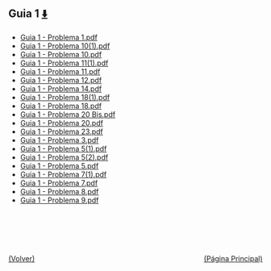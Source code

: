 
<html>
<body>
<h2>Guia 1 <a href="https://downgit.github.io/#/home?url=https://github.com/Apuntes-FIUBA/Apuntes-Electronica/tree/main/82 - Física/8202 - Fisica II/Guias de Problemas/Material y Soluciones/Guia 1" style="font-size:20px">  ⬇️ </a></h2>
<ul>
    <li><a href="Guia 1 - Problema 1.pdf">Guia 1 - Problema 1.pdf</a></li>
    <li><a href="Guia 1 - Problema 10(1).pdf">Guia 1 - Problema 10(1).pdf</a></li>
    <li><a href="Guia 1 - Problema 10.pdf">Guia 1 - Problema 10.pdf</a></li>
    <li><a href="Guia 1 - Problema 11(1).pdf">Guia 1 - Problema 11(1).pdf</a></li>
    <li><a href="Guia 1 - Problema 11.pdf">Guia 1 - Problema 11.pdf</a></li>
    <li><a href="Guia 1 - Problema 12.pdf">Guia 1 - Problema 12.pdf</a></li>
    <li><a href="Guia 1 - Problema 14.pdf">Guia 1 - Problema 14.pdf</a></li>
    <li><a href="Guia 1 - Problema 18(1).pdf">Guia 1 - Problema 18(1).pdf</a></li>
    <li><a href="Guia 1 - Problema 18.pdf">Guia 1 - Problema 18.pdf</a></li>
    <li><a href="Guia 1 - Problema 20 Bis.pdf">Guia 1 - Problema 20 Bis.pdf</a></li>
    <li><a href="Guia 1 - Problema 20.pdf">Guia 1 - Problema 20.pdf</a></li>
    <li><a href="Guia 1 - Problema 23.pdf">Guia 1 - Problema 23.pdf</a></li>
    <li><a href="Guia 1 - Problema 3.pdf">Guia 1 - Problema 3.pdf</a></li>
    <li><a href="Guia 1 - Problema 5(1).pdf">Guia 1 - Problema 5(1).pdf</a></li>
    <li><a href="Guia 1 - Problema 5(2).pdf">Guia 1 - Problema 5(2).pdf</a></li>
    <li><a href="Guia 1 - Problema 5.pdf">Guia 1 - Problema 5.pdf</a></li>
    <li><a href="Guia 1 - Problema 7(1).pdf">Guia 1 - Problema 7(1).pdf</a></li>
    <li><a href="Guia 1 - Problema 7.pdf">Guia 1 - Problema 7.pdf</a></li>
    <li><a href="Guia 1 - Problema 8.pdf">Guia 1 - Problema 8.pdf</a></li>
    <li><a href="Guia 1 - Problema 9.pdf">Guia 1 - Problema 9.pdf</a></li>
</ul>
</body>
</html>

<br><br><br><br><br><a href="../" style="float: left">(Volver)</a> <a href="https://apuntes-fiuba.github.io/Apuntes-Electronica" style="float: right">(Página Principal)</a>

